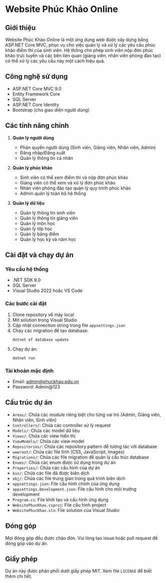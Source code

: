 # Website Phúc Khảo Online

## Giới thiệu
Website Phúc Khảo Online là một ứng dụng web được xây dựng bằng ASP.NET Core MVC, phục vụ cho việc quản lý và xử lý các yêu cầu phúc khảo điểm thi của sinh viên. Hệ thống cho phép sinh viên nộp đơn phúc khảo trực tuyến và các bên liên quan (giảng viên, nhân viên phòng đào tạo) có thể xử lý các yêu cầu này một cách hiệu quả.

## Công nghệ sử dụng
- ASP.NET Core MVC 9.0
- Entity Framework Core
- SQL Server
- ASP.NET Core Identity
- Bootstrap (cho giao diện người dùng)

## Các tính năng chính
1. **Quản lý người dùng**
   - Phân quyền người dùng (Sinh viên, Giảng viên, Nhân viên, Admin)
   - Đăng nhập/Đăng xuất
   - Quản lý thông tin cá nhân

2. **Quản lý phúc khảo**
   - Sinh viên có thể xem điểm thi và nộp đơn phúc khảo
   - Giảng viên có thể xem và xử lý đơn phúc khảo
   - Nhân viên phòng đào tạo quản lý quy trình phúc khảo
   - Admin quản lý toàn bộ hệ thống

3. **Quản lý dữ liệu**
   - Quản lý thông tin sinh viên
   - Quản lý thông tin giảng viên
   - Quản lý môn học
   - Quản lý lớp học
   - Quản lý bảng điểm
   - Quản lý học kỳ và năm học

## Cài đặt và chạy dự án

### Yêu cầu hệ thống
- .NET SDK 9.0
- SQL Server
- Visual Studio 2022 hoặc VS Code

### Các bước cài đặt
1. Clone repository về máy local
2. Mở solution trong Visual Studio
3. Cập nhật connection string trong file `appsettings.json`
4. Chạy các migration để tạo database:
   ```
   dotnet ef database update
   ```
5. Chạy dự án:
   ```
   dotnet run
   ```

### Tài khoản mặc định
- Email: admin@phuckhao.edu.vn
- Password: Admin@123

## Cấu trúc dự án
- `Areas/`: Chứa các module riêng biệt cho từng vai trò (Admin, Giảng viên, Nhân viên, Sinh viên)
- `Controllers/`: Chứa các controller xử lý request
- `Models/`: Chứa các model dữ liệu
- `Views/`: Chứa các view hiển thị
- `ViewModels/`: Chứa các view model
- `Repositories/`: Chứa các repository pattern để tương tác với database
- `wwwroot/`: Chứa các file tĩnh (CSS, JavaScript, Images)
- `Migrations/`: Chứa các file migration để quản lý cấu trúc database
- `Enums/`: Chứa các enum được sử dụng trong dự án
- `Properties/`: Chứa các cấu hình của dự án
- `bin/`: Chứa các file đã được biên dịch
- `obj/`: Chứa các file trung gian trong quá trình biên dịch
- `appsettings.json`: File cấu hình chính của ứng dụng
- `appsettings.Development.json`: File cấu hình cho môi trường development
- `Program.cs`: File khởi tạo và cấu hình ứng dụng
- `WebsitePhucKhao.csproj`: File cấu hình project
- `WebsitePhucKhao.sln`: File solution của Visual Studio

## Đóng góp
Mọi đóng góp đều được chào đón. Vui lòng tạo issue hoặc pull request để đóng góp vào dự án.

## Giấy phép
Dự án này được phân phối dưới giấy phép MIT. Xem file `LICENSE` để biết thêm chi tiết. 
